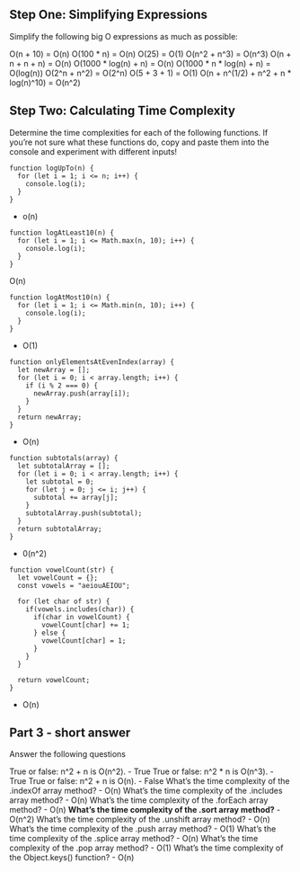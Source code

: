 ## Step One: Simplifying Expressions

Simplify the following big O expressions as much as possible:

O(n + 10) = O(n)
O(100 \* n) = O(n)
O(25) = O(1)
O(n^2 + n^3) = O(n^3)
O(n + n + n + n) = O(n)
O(1000 \* log(n) + n) = O(n)
O(1000 \* n \* log(n) + n) = O(log(n))
O(2^n + n^2) = O(2^n)
O(5 + 3 + 1) = O(1)
O(n + n^(1/2) + n^2 + n \* log(n)^10) = O(n^2)

## Step Two: Calculating Time Complexity

Determine the time complexities for each of the following functions. If you’re not sure what these functions do, copy and paste them into the console and experiment with different inputs!

```
function logUpTo(n) {
  for (let i = 1; i <= n; i++) {
    console.log(i);
  }
}
```

- o(n)

```
function logAtLeast10(n) {
  for (let i = 1; i <= Math.max(n, 10); i++) {
    console.log(i);
  }
}
```

O(n)

```
function logAtMost10(n) {
  for (let i = 1; i <= Math.min(n, 10); i++) {
    console.log(i);
  }
}
```

- O(1)

```
function onlyElementsAtEvenIndex(array) {
  let newArray = [];
  for (let i = 0; i < array.length; i++) {
    if (i % 2 === 0) {
      newArray.push(array[i]);
    }
  }
  return newArray;
}
```

- O(n)

```
function subtotals(array) {
  let subtotalArray = [];
  for (let i = 0; i < array.length; i++) {
    let subtotal = 0;
    for (let j = 0; j <= i; j++) {
      subtotal += array[j];
    }
    subtotalArray.push(subtotal);
  }
  return subtotalArray;
}
```

- 0(n^2)

```
function vowelCount(str) {
  let vowelCount = {};
  const vowels = "aeiouAEIOU";

  for (let char of str) {
    if(vowels.includes(char)) {
      if(char in vowelCount) {
        vowelCount[char] += 1;
      } else {
        vowelCount[char] = 1;
      }
    }
  }

  return vowelCount;
}
```

- O(n)

## Part 3 - short answer

Answer the following questions

True or false: n^2 + n is O(n^2). - True
True or false: n^2 \* n is O(n^3). - True
True or false: n^2 + n is O(n). - False
What’s the time complexity of the .indexOf array method? - O(n)
What’s the time complexity of the .includes array method? - O(n)
What’s the time complexity of the .forEach array method? - O(n)
**What’s the time complexity of the .sort array method?** - O(n^2)
What’s the time complexity of the .unshift array method? - O(n)
What’s the time complexity of the .push array method? - O(1)
What’s the time complexity of the .splice array method? - O(n)
What’s the time complexity of the .pop array method? - O(1)
What’s the time complexity of the Object.keys() function? - O(n)
